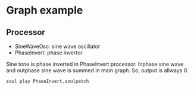 # Graph example  
## Processor  
- SineWaveOsc: sine wave oscillator  
- PhaseInvert: phase invertor

Sine tone is phase inverted in PhaseInvert processor.
Inphase sine wave and outphase sine wave is summed in main graph.
So, output is allways 0.  

```bash
soul play PhaseInvert.soulpatch
```